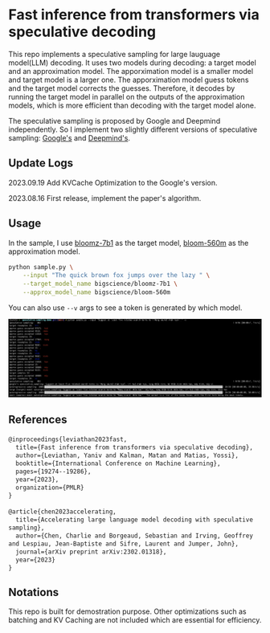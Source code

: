# Fast inference from transformers via speculative decoding

This repo implements a speculative sampling for large lauguage model(LLM) decoding.
It uses two models during decoding: a target model and an approximation model.
The apporximation model is a smaller model and target model is a larger one.
The apporximation model guess tokens and the target model corrects the guesses.
Therefore, it decodes by running the target model in parallel on the outputs of the approximation models, which is more efficient than decoding with the target model alone.

The speculative sampling is proposed by Google and Deepmind independently. So I implement two slightly different versions of speculative sampling: [Google's](https://arxiv.org/abs/2211.17192) and [Deepmind's](https://arxiv.org/abs/2302.01318).

## Update Logs

2023.09.19 Add KVCache Optimization to the Google's version.

2023.08.16 First release, implement the paper's algorithm.

## Usage
In the sample, I use [bloomz-7b1](https://huggingface.co/bigscience/bloomz-7b1/tree/main) as the target model, [bloom-560m](https://huggingface.co/bigscience/bloom-560m/tree/main) as the approximation model.

```bash
python sample.py \
    --input "The quick brown fox jumps over the lazy " \
    --target_model_name bigscience/bloomz-7b1 \
    --approx_model_name bigscience/bloom-560m
```

You can also use `--v` args to see a token is generated by which model.

![example image](./imgs/sps.jpg "console output")

## References
```
@inproceedings{leviathan2023fast,
  title={Fast inference from transformers via speculative decoding},
  author={Leviathan, Yaniv and Kalman, Matan and Matias, Yossi},
  booktitle={International Conference on Machine Learning},
  pages={19274--19286},
  year={2023},
  organization={PMLR}
}

@article{chen2023accelerating,
  title={Accelerating large language model decoding with speculative sampling},
  author={Chen, Charlie and Borgeaud, Sebastian and Irving, Geoffrey and Lespiau, Jean-Baptiste and Sifre, Laurent and Jumper, John},
  journal={arXiv preprint arXiv:2302.01318},
  year={2023}
}
```

## Notations
This repo is built for demostration purpose. Other optimizations such as batching and KV Caching are not included which are essential for efficiency.